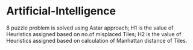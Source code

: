 # Artificial-Intelligence
 8 puzzle problem is solved using Astar approach;
 H1 is the value of Heuristics assigned based on no.of misplaced Tiles;
 H2 is the value of Heuristics assigned based on calculation of Manhattan distance of Tiles.
